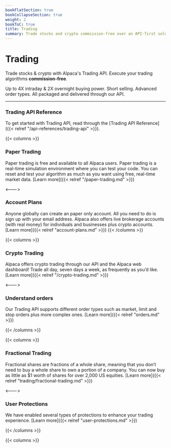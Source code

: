 ```yaml
---
bookFlatSection: true
bookCollapseSection: true
weight: 2
bookToC: true
title: Trading
summary: Trade stocks and crypto commission-free over an API-first solution.
---
```


# Trading

Trade stocks & crypto with Alpaca's Trading API. Execute your trading algorithms **commission-free**.

Up to 4X intraday & 2X overnight buying power. Short selling. Advanced order types. All packaged and delivered through our API.

---

### **Trading API Reference**

To get started with Trading API, read through the [Trading API Reference]({{< relref "/api-references/trading-api" >}}).

{{< columns >}}

### **Paper Trading**


Paper trading is free and available to all Alpaca users. Paper trading is a real-time simulation environment where you can test your code. You can reset and test your algorithm as much as you want using free, real-time market data. [Learn more]({{< relref "/paper-trading.md" >}})

<--->

### **Account Plans**

Anyone globally can create an paper only account. All you need to do is sign up with your email address. Alpaca also offers live brokerage accounts (with real money) for individuals and businesses plus crypto accounts. [Learn more]({{< relref "account-plans.md" >}})
{{< /columns >}}

{{< columns >}}

### **Crypto Trading**

Alpaca offers crypto trading through our API and the Alpaca web dashboard! Trade all day, seven days a week, as frequently as you’d like. [Learn more]({{< relref "/crypto-trading.md" >}})

<--->

### **Understand orders**

Our Trading API supports different order types such as market, limit and stop orders plus more complex ones. [Learn more]({{< relref "orders.md" >}})

{{< /columns >}}

{{< columns >}}

### **Fractional Trading**

Fractional shares are fractions of a whole share, meaning that you don’t need to buy a whole share to own a portion of a company. You can now buy as little as $1 worth of shares for over 2,000 US equities. [Learn more]({{< relref "trading/fractional-trading.md" >}})

<--->

### **User Protections**

We have enabled several types of protections to enhance your trading experience. [Learn more]({{< relref "user-protections.md" >}})

{{< /columns >}}

{{< columns >}}

&nbsp;
